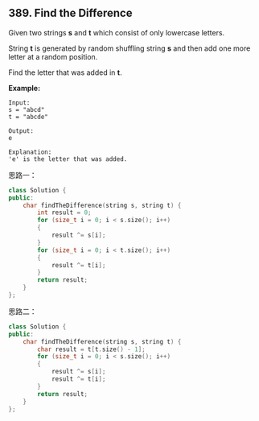 ## 389. Find the Difference

Given two strings **s** and **t** which consist of only lowercase letters.

String **t** is generated by random shuffling string **s** and then add one more letter at a random position.

Find the letter that was added in **t**.

**Example:**

```
Input:
s = "abcd"
t = "abcde"

Output:
e

Explanation:
'e' is the letter that was added.
```

思路一：

```c++
class Solution {
public:
	char findTheDifference(string s, string t) {
		int result = 0;
		for (size_t i = 0; i < s.size(); i++)
		{
			result ^= s[i];
		}
		for (size_t i = 0; i < t.size(); i++)
		{
			result ^= t[i];
		}
		return result;
	}
};
```
思路二：

```c++
class Solution {
public:
	char findTheDifference(string s, string t) {
		char result = t[t.size() - 1];
		for (size_t i = 0; i < s.size(); i++)
		{
			result ^= s[i];
			result ^= t[i];
		}
		return result;
	}
};
```
